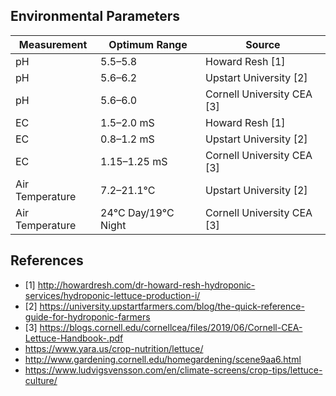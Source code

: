 ## Environmental Parameters

Measurement | Optimum Range | Source
--- | --- | ---
pH | 5.5–5.8 | Howard Resh [1]
pH | 5.6–6.2 | Upstart University [2]
pH | 5.6–6.0 | Cornell University CEA [3]
EC | 1.5–2.0 mS | Howard Resh [1]
EC | 0.8–1.2 mS | Upstart University [2]
EC | 1.15–1.25 mS | Cornell University CEA [3]
Air Temperature | 7.2–21.1°C | Upstart University [2]
Air Temperature | 24°C Day/19°C Night | Cornell University CEA [3]


## References

* [1] http://howardresh.com/dr-howard-resh-hydroponic-services/hydroponic-lettuce-production-i/
* [2] https://university.upstartfarmers.com/blog/the-quick-reference-guide-for-hydroponic-farmers
* [3] https://blogs.cornell.edu/cornellcea/files/2019/06/Cornell-CEA-Lettuce-Handbook-.pdf
* https://www.yara.us/crop-nutrition/lettuce/
* http://www.gardening.cornell.edu/homegardening/scene9aa6.html
* https://www.ludvigsvensson.com/en/climate-screens/crop-tips/lettuce-culture/
